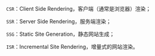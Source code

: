 `CSR`：Client Side Rendering，客户端（通常是浏览器）渲染；

`SSR`：Server Side Rendering，服务端渲染；

`SSG`：Static Site Generation，静态网站生成；

`ISR`：Incremental Site Rendering，增量式的网站渲染。

